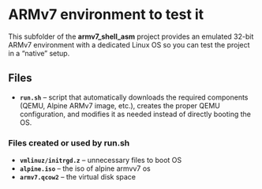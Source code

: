 # ARMv7 environment to test it

This subfolder of the **armv7_shell_asm** project provides an emulated 32-bit ARMv7 environment with a dedicated Linux OS so you can test the project in a “native” setup.

## Files
- **`run.sh`** – script that automatically downloads the required components (QEMU, Alpine ARMv7 image, etc.), creates the proper QEMU configuration, and modifies it as needed instead of directly booting the OS.

### Files created or used by run.sh
- **`vmlinuz/initrgd.z`** – unnecessary files to boot OS
- **`alpine.iso`** – the iso of alpine armvv7 os
- **`armv7.qcow2`** – the virtual disk space
